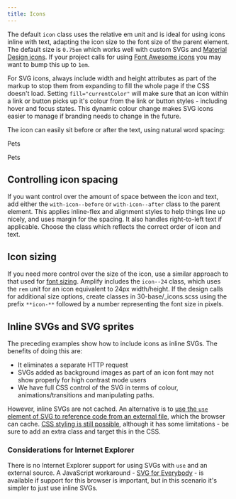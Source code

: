 ```yaml
---
title: Icons
---
```


The default `icon` class uses the relative em unit and is ideal for using icons inline with text, adapting the icon size to the font size of the parent element. The default size is `0.75em` which works well with custom SVGs and [Material Design icons](https://fonts.google.com/icons?selected=Material+Icons). If your project calls for using [Font Awesome icons](https://github.com/FortAwesome/Font-Awesome) you may want to bump this up to `1em`.

For SVG icons, always include width and height attributes as part of the markup to stop them from expanding to fill the whole page if the CSS doesn't load. Setting `fill="currentColor"` will make sure that an icon within a link or button picks up it's colour from the link or button styles - including hover and focus states. This dynamic colour change makes SVG icons easier to manage if branding needs to change in the future.

The icon can easily sit before or after the text, using natural word spacing:

Pets

Pets

Controlling icon spacing
------------------------

If you want control over the amount of space between the icon and text, add either the `with-icon--before` or `with-icon--after` class to the parent element. This applies inline-flex and alignment styles to help things line up nicely, and uses margin for the spacing. It also handles right-to-left text if applicable. Choose the class which reflects the correct order of icon and text.

Icon sizing
-----------

If you need more control over the size of the icon, use a similar approach to that used for [font sizing](https://amplify.studio24.net/amplify/fundamentals/typography.html). Amplify includes the `icon--24` class, which uses the `rem` unit for an icon equivalent to 24px width/height. If the design calls for additional size options, create classes in 30-base/_icons.scss using the prefix `**icon-**` followed by a number representing the font size in pixels.

Inline SVGs and SVG sprites
---------------------------

The preceding examples show how to include icons as inline SVGs. The benefits of doing this are:

-   It eliminates a separate HTTP request
-   SVGs added as background images as part of an icon font may not show properly for high contrast mode users
-   We have full CSS control of the SVG in terms of colour, animations/transitions and manipulating paths.

However, inline SVGs are not cached. An alternative is to [use the `use` element of SVG to reference code from an external file](https://css-tricks.com/svg-use-with-external-reference-take-2/), which the browser can cache. [CSS styling is still possible](https://tympanus.net/codrops/2015/07/16/styling-svg-use-content-css/), although it has some limitations - be sure to add an extra class and target this in the CSS.

### Considerations for Internet Explorer

There is no Internet Explorer support for using SVGs with `use` and an external source. A JavaScript workaround - [SVG for Everybody](https://github.com/jonathantneal/svg4everybody) - is available if support for this browser is important, but in this scenario it's simpler to just use inline SVGs.